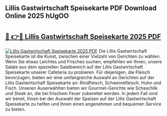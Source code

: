 ## Lillis Gastwirtschaft Speisekarte PDF Download Online 2025 hUgOO

# <h2><a href="http://gcbtaq8.nevu.top/?p=Lillis+Gastwirtschaft+Speisekarte">🔗 👉🔴 Lillis Gastwirtschaft Speisekarte 2025 PDF</a></h2>

[![Lillis Gastwirtschaft Speisekarte 2025 PDF](https://i.imgur.com/dBaPXMq.png)](http://gcbtaq8.nevu.top/?p=Lillis+Gastwirtschaft+Speisekarte)
Die Lillis Gastwirtschaft Speisekarte ist die Kunst, zwischen einer Vielzahl von Gerichten zu wählen. Wenn Sie etwas Leichtes und Frisches suchen, empfehlen wir Ihnen, unsere Salate aus dem speziellen Salatbereich auf der Lillis Gastwirtschaft Speisekarte unserer Cafeteria zu probieren. Für diejenigen, die Fleisch bevorzugen, bieten wir eine umfangreiche Auswahl an Gerichten auf der Lillis Gastwirtschaft Speisekarte an: Rindfleisch, Schweinefleisch, Huhn und Fisch. Unseren Auserwählten bieten wir Gourmet-Gerichte wie Schaschlik und Steak an, die bei frischem Feuer zubereitet werden. In jedem Fall sind wir bereit, Ihnen bei der Auswahl der Speisen auf der Lillis Gastwirtschaft Speisekarte zu helfen und Ihnen einen angenehmen und bequemen Service zu bieten.
